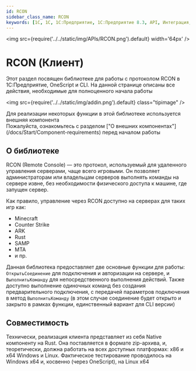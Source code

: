 ```yaml
---
id: RCON
sidebar_class_name: RCON
keywords: [1C, 1С, 1С:Предприятие, 1С:Предприятие 8.3, API, Интеграция, Сервисы, Обмен, OneScript, CLI, RCON]
---
```


<img src={require('../../static/img/APIs/RCON.png').default} width='64px' />

# RCON (Клиент)

Этот раздел посвящен библиотеке для работы с протоколом RCON в 1С:Предприятие, OneScript и CLI. На данной странице описаны все действия, необходимые для полноценного начала работы

<div class="theme-admonition theme-admonition-info admonition_node_modules-@docusaurus-theme-classic-lib-theme-Admonition-Layout-styles-module alert alert--info">

<img src={require('../../static/img/addin.png').default} class="tipimage" />
<div class="addin">Для реализации некоторых функции в этой библиотеке используется внешняя компонента <br/>
Пожалуйста, ознакомьтесь с разделом ["О внешних компонентах"](/docs/Start/Component-requirements) перед началом работы</div>
</div>

## О библиотеке

RCON (Remote Console) — это протокол, используемый для удаленного управления серверами, чаще всего игровыми. Он позволяет администраторам или владельцам серверов выполнять команды на сервере извне, без необходимости физического доступа к машине, где запущен сервер.

Как правило, управление через RCON доступно на серверах для таких игр как:
 - Minecraft
 - Counter Strike
 - ARK
 - Rust
 - SAMP
 - MTA
 - и пр.

Данная библиотека предоставляет две основные функции для работы: `ОткрытьСоединение` для подключения и авторизации на сервере, и `ВыполнитьКоманду` для непосредственного выполнения действий. Также доступно выполнение одиночных команд без создания предварительного подключения, с передачей параметров подключения в метод `ВыполнитьКоманду` (в этом случае соединение будет открыто и закрыто в рамках функции, единственный вариант для CLI версии)


## Совместимость

Технически, реализация клиента представляет из себя Native компоненту на Rust. Она поставляется в формате zip-архива, и, теоретически, должна работать на всех доступных платформах: x86 и x64 Windows и Linux. Фактическое тестирование проводилось на Windows x64 и, косвенно (через OneScript), на Linux x64